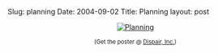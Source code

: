 Slug: planning
Date: 2004-09-02
Title: Planning
layout: post

<div align="center"><a href="http://www.microsoft-watch.com/article2/0,1995,1640473,00.asp?kc=MWRSS02129TX1K0000535" title="Planning"><img alt="Planning" border="0" class="at-xid-6a010534988cd3970b0120a55ce4c6970b" src="http://steveivy.typepad.com/.a/6a010534988cd3970b0120a55ce4c6970b-pi" /></a><br />

<span style="font-size:80%">(Get the poster @ <a href="http://www.despair.com/demotivators/planning.html">Dispair, Inc.</a>)</span></div>
